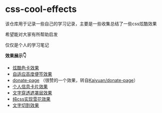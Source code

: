 # css-cool-effects

该仓库用于记录一些自己的学习记录，主要是一些收集总结了一些css炫酷效果

希望能对大家有所帮助启发

仅仅是个人的学习笔记

**效果展示👇**

* [炫酷色卡效果](https://iwtf.github.io/css-cool-effects/%E7%82%AB%E9%85%B7%E8%89%B2%E5%8D%A1%E6%95%88%E6%9E%9C/index.html)
* [自适应高度便签效果](https://iwtf.github.io/css-cool-effects/%E8%87%AA%E9%80%82%E5%BA%94%E9%AB%98%E5%BA%A6%E7%9A%84%E8%B4%B4%E7%BA%B8%E6%95%88%E6%9E%9C/index.html)
* [donate-page](https://kaiyuan.github.io/sponsor-page/drinks/)
    （很赞的一个效果，转自[Kaiyuan/donate-page](https://github.com/Kaiyuan/donate-page)）
* [个人信息卡片效果](https://iwtf.github.io/css-cool-effects/%E7%89%B9%E8%89%B2%E4%B8%AA%E4%BA%BA%E5%8D%A1%E7%89%87/index.html)
* [文字穿透遮罩层效果](https://iwtf.github.io/css-cool-effects/%E6%96%87%E5%AD%97%E7%A9%BF%E9%80%8F%E9%81%AE%E7%BD%A9%E5%B1%82/index.html)
* [纯css实现雪花效果](https://iwtf.github.io/css-cool-effects/%E7%BA%AFcss%E5%AE%9E%E7%8E%B0%E9%9B%AA%E8%8A%B1%E6%95%88%E6%9E%9C/index.html)
* [文字切割效果](https://iwtf.github.io/css-cool-effects/%E6%96%87%E5%AD%97%E5%88%87%E5%89%B2%E6%95%88%E6%9E%9C/index.html)
